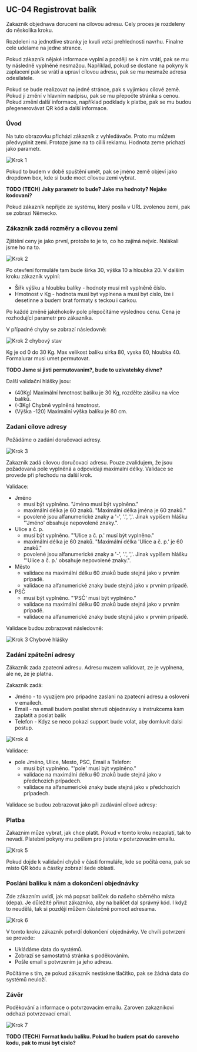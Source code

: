 ## UC-04 Registrovat balík

Zakaznik objednava doruceni na cilovou adresu. Cely proces je rozdeleny do něskolika kroku.

Rozdeleni na jednotlive stranky je kvuli vetsi prehlednosti navrhu. Finalne cele udelame na jedne strance.

Pokud zákazník nějaké informace vyplní a později se k nim vrátí, pak se mu ty následně vyplněné nesmažou. Například, pokud se dostane na pokyny k zaplacení pak se vrátí a upraví cílovou adresu, pak se mu nesmaže adresa odesílatele.

Pokud se bude realizovat na jedné stránce, pak s vyjimkou cílové země. Pokud jí změní v hlavním nadpisu, pak se mu přepočte stránka s cenou. Pokud změní další informace, například podklady k platbe, pak se mu budou přegenerovávat QR kód a další informace.

### Úvod

Na tuto obrazovku přicházi zákazník z vyhledávače. Proto mu můžem předvyplnit zemi. Protoze jsme na to cílili reklamu. Hodnota zeme prichazi jako parametr.

![Krok 1](./imgs/krok-1.png "Krok 1")

Pokud to budem v době spuštění umět, pak se jméno země objeví jako dropdown box, kde si bude moct cílovou zemi vybrat.

**TODO (TECH) Jaky parametr to bude? Jake ma hodnoty? Nejake kodovani?**

Pokud zákazník nepřijde ze systému, který posíla v URL zvolenou zemi, pak se zobrazí Německo.

### Zákazník zadá rozměry a cílovou zemi

Zjištění ceny je jako první, protože to je to, co ho zajímá nejvíc. Nalákali jsme ho na to.

![Krok 2](./imgs/krok-2.png "Krok 2")

Po otevření formuláře tam bude šírka 30, výška 10 a hloubka 20. V dalším kroku zákazník vyplní:

* Šířk výšku a hloubku balíky - hodnoty musí mít vyplněně číslo.
* Hmotnost v Kg - hodnota musi byt vyplnena a musi byt cislo, lze i desetinne a budem brat formaty s teckou i carkou.

Po každé změně jakéhokoliv pole přepočítáme výslednou cenu. Cena je rozhodující parametr pro zákazníka.

V případné chyby se zobrazí následovně:

![Krok 2 chybový stav](./imgs/krok-2-err.png "Krok 2 chybový stav")

Kg je od 0 do 30 Kg. Max velikost baliku sirka 80, vyska 60, hloubka 40. Formalurar musi umet permutovat.

**TODO Jsme si jisti permutovanim?, bude to uzivatelsky divne?**

Další validační hlášky jsou:

* (40Kg) Maximální hmotnost balíku je 30 Kg, rozdělte zásilku na více balíků.
* (-3Kg) Chybně vyplněná hmotnost.
* (Výška -120) Maximální výška balíku je 80 cm.

### Zadani cílove adresy	

Požádáme o zadání doručovací adresy.

![Krok 3](./imgs/krok-3.png "Krok 3")

Zakaznik zadá cílovou doručovaci adresu. Pouze zvalidujem, že jsou požadovaná pole vyplněná a odpovídají maximalní délky. Validace se provede při přechodu na další krok.

Validace:

* Jméno
    * musí být vyplněno. "Jméno musí být vyplněno."
    * maximální délka je 60 znaků. "Maximální délka jména je 60 znaků."
    * povolené jsou alfanumerické znaky a '-', '.', ','. Jinak vypíšem hlášku "'Jméno' obsahuje nepovolené znaky.".
* Ulice a č. p.
    * musí být vyplněno. "'Ulice a č. p.' musí být vyplněno."
    * maximální délka je 60 znaků. "Maximální délka 'Ulice a č. p.' je 60 znaků."
    * povolené jsou alfanumerické znaky a '-', '.', ','. Jinak vypíšem hlášku "'Ulice a č. p.' obsahuje nepovolené znaky.".
* Město
    * validace na maximální délku 60 znaků bude stejná jako v prvním prípadě.
    * validace na alfanumerické znaky bude stejná jako v prvním prípadě.
* PSČ
    * musí být vyplněno. "'PSČ' musí být vyplněno."
    * validace na maximální délku 60 znaků bude stejná jako v prvním prípadě.
    * validace na alfanumerické znaky bude stejná jako v prvním prípadě.

Validace budou zobrazovat následovně:

![Krok 3 Chybové hlášky](./imgs/krok-3-err.png "Krok 3 Chybové hlášky")

### Zadání zpáteční adresy

Zákaznik zada zpatecni adresu. Adresu muzem validovat, ze je vyplnena, ale ne, ze je platna.

Zakaznik zadá:

* Jméno - to vyuzijem pro pripadne zaslani na zpatecni adresu a osloveni v emailech.
* Email - na email budem posilat shrnuti objednavky s instrukcema kam zaplatit a poslat balik
* Telefon - Kdyz se neco pokazi support bude volat, aby domluvit dalsi postup.

![Krok 4](./imgs/krok-4.png "Krok 4")

Validace:

* pole Jméno, Ulice, Mesto, PSC, Email a Telefon:
    * musí být vyplněno. "'pole' musí být vyplněno."
    * validace na maximální délku 60 znaků bude stejná jako v předchozích prípadech.
    * validace na alfanumerické znaky bude stejná jako v předchozích prípadech.

Validace se budou zobrazovat jako při zadávání cílové adresy:

### Platba

Zakaznim můze vybrat, jak chce platit. Pokud v tomto kroku nezaplatí, tak to nevadí. Platební pokyny mu pošlem pro jistotu v potvrzovacím emailu. 

![Krok 5](./imgs/krok-5.png "Krok 5")

Pokud dojde k validační chybě v části formuláře, kde se počítá cena, pak se místo QR kódu a částky zobrazí šede oblasti.

### Posláni baliku k nám a dokončení objednávky

Zde zákazním uvidí, jak má popsat balíček do našeho sběrného místa (depa). Je důležité přinut zákazníka, aby na balíčet dal správný kód. I když to neudělá, tak si pozdějí můžem částečně pomoct adresama.

![Krok 6](./imgs/krok-6.png "Krok 6")

V tomto kroku zákazník potvrdí dokončení objednávky. Ve chvíli potvrzení se provede:

* Ukládáme data do systémů.
* Zobrazí se samostatná stránka s poděkováním.
* Pošle email s potvrzením ja jeho adresu.

Počítáme s tím, ze pokud zákazník nestiskne tlačítko, pak se žádná data do systémů neuloží.

### Závěr

Poděkování a informace o potvrzovacim emailu. Zaroven zakaznikovi odchazi potvrzovací email.

![Krok 7](./imgs/krok-7.png "Krok 7")

**TODO (TECH) Format kodu baliku. Pokud ho budem psat do caroveho kodu, pak to musi byt cislo?**

